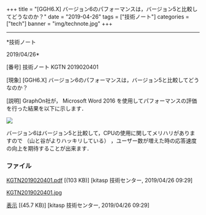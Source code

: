 ﻿+++
title = "[GGH6.X] バージョン6のパフォーマンスは，バージョン5と比較してどうなのか？"
date = "2019-04-26"
tags = ["技術ノート"]
categories = ["tech"]
banner = "img/technote.jpg"
+++

-----------------------------------------------------------------------------------------------------------------------------

*技術ノート

2019/04/26*


[番号]
技術ノート KGTN 2019020401

[現象]
[GGH6.X]
バージョン6のパフォーマンスは，バージョン5と比較してどうなのか？

[説明]
GraphOn社が， Microsoft Word 2016
を使用してパフォーマンスの評価を行った結果を以下に示します．

![](http://techreport.kitasp.net/attachments/download/4250/KGTN2019020401.jpg)

バージョン6はバージョン5と比較して，CPUの使用に関してメリハリがありますので
（山と谷がよりハッキリしている）
，ユーザー数が増えた時の応答速度の向上を期待することが出来ます．


### ファイル

 
 


[KGTN2019020401.pdf](http://techreport.kitasp.net/attachments/download/4249/KGTN2019020401.pdf)
 [(103 KB)] [kitasp 技術センター, 2019/04/26
09:29]

[KGTN2019020401.jpg](http://techreport.kitasp.net/attachments/download/4250/KGTN2019020401.jpg)

[表示](http://techreport.kitasp.net/attachments/4250/KGTN2019020401.jpg "表示")
 [(45.7 KB)] [kitasp 技術センター, 2019/04/26
09:29]


 


 

